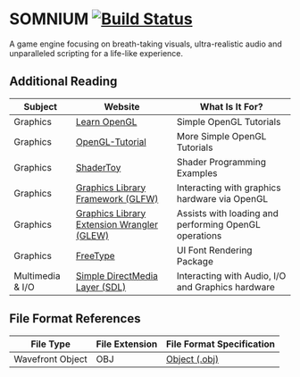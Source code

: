# SOMNIUM [![Build Status](https://travis-ci.com/MrLukeKR/SOMNIUM-Engine.svg?branch=development)](https://travis-ci.org/MrLukeKR/SOMNIUM-Engine)
A game engine focusing on breath-taking visuals, ultra-realistic audio and unparalleled scripting for a life-like experience.

## Additional Reading
|Subject|Website|What Is It For?|
|-------|-------|---------------|
|Graphics|[Learn OpenGL](https://learnopengl.com) |Simple OpenGL Tutorials|
|Graphics|[OpenGL-Tutorial](http://www.opengl-tutorial.org)|More Simple OpenGL Tutorials|
|Graphics|[ShaderToy](http://shadertoy.com)|Shader Programming Examples|
|Graphics|[Graphics Library Framework (GLFW)](http://www.glfw.org/)|Interacting with graphics hardware via OpenGL|
|Graphics|[Graphics Library Extension Wrangler (GLEW)](http://glew.sourceforge.net/)|Assists with loading and performing OpenGL operations|
|Graphics|[FreeType](https://www.freetype.org/)|UI Font Rendering Package|
|Multimedia & I/O|[Simple DirectMedia Layer (SDL)](https://www.libsdl.org/)|Interacting with Audio, I/O and Graphics hardware|


## File Format References
|File Type|File Extension|File Format Specification|
|---------|--------------|-------------------------|
|Wavefront Object|OBJ|[Object (.obj)](http://paulbourke.net/dataformats/obj/)|
